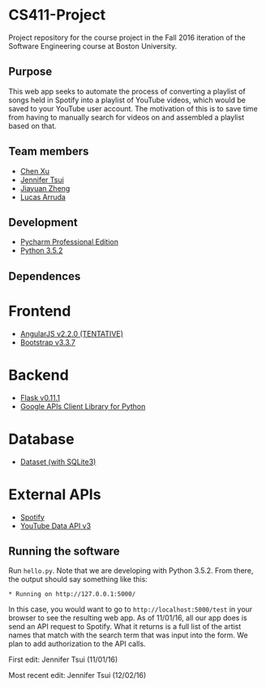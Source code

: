 # CS411-Project

Project repository for the course project in the Fall 2016 iteration of the Software Engineering course at Boston University.

## Purpose

This web app seeks to automate the process of converting a playlist of songs held in Spotify into a playlist of YouTube videos, which would be saved to your YouTube user account. The motivation of this is to save time from having to manually search for videos on and assembled a playlist based on that. 

## Team members 
* [Chen Xu](https://github.com/chenyphg)
* [Jennifer Tsui](https://github.com/j-tsui)
* [Jiayuan Zheng](https://github.com/jiayuanz)
* [Lucas Arruda](https://github.com/larruda13)

## Development

* [Pycharm Professional Edition](https://www.jetbrains.com/pycharm/download/)
* [Python 3.5.2](https://www.python.org/downloads/release/python-350/)

## Dependences

# Frontend

* [AngularJS v2.2.0 (TENTATIVE)](https://angularjs.org/)
* [Bootstrap v3.3.7](http://getbootstrap.com/)

# Backend

* [Flask v0.11.1](https://pypi.python.org/pypi/Flask)
* [Google APIs Client Library for Python](https://developers.google.com/api-client-library/python/start/installation)

# Database

* [Dataset (with SQLite3)](https://dataset.readthedocs.io/en/latest/)

# External APIs

* [Spotify](https://developer.spotify.com/web-api/)
* [YouTube Data API v3](https://developers.google.com/youtube/v3/)


## Running the software

Run `hello.py`. Note that we are developing with Python 3.5.2.
From there, the output should say something like this:

```
* Running on http://127.0.0.1:5000/
```

In this case, you would want to go to `http://localhost:5000/test` in your browser to see the resulting web app.
As of 11/01/16, all our app does is send an API request to Spotify. What it returns is a full list of the artist names that match with the search term that was input into the form. We plan to add authorization to the API calls.

First edit: Jennifer Tsui (11/01/16)

Most recent edit: Jennifer Tsui (12/02/16)
